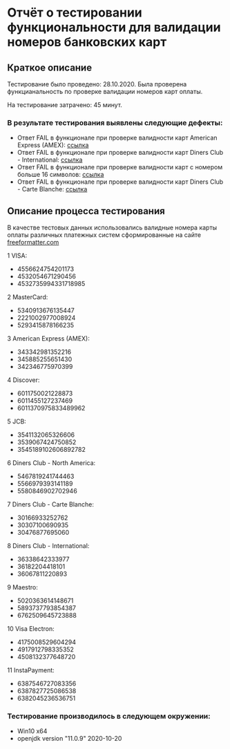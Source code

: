 # Отчёт о тестировании функциональности для валидации номеров банковских карт
## Краткое описание
Тестирование было проведено: 28.10.2020.
Была проверена функцианальность по проверке валидации номеров карт оплаты.

На тестирование затрачено: 45 минут.

### В результате тестирования выявлены следующие дефекты:

* Ответ FAIL в функционале при проверке валидности карт American Express (AMEX): [ссылка](https://github.com/SorokaVV/java_1.2/issues/4)
* Ответ FAIL в функционале при проверке валидности карт Diners Club - International: [ссылка](https://github.com/SorokaVV/java_1.2/issues/3)
* Ответ FAIL в функционале при проверке валидности карт c номером больше 16 символов: [ссылка](https://github.com/SorokaVV/java_1.2/issues/2)
* Ответ FAIL в функционале при проверке валидности карт Diners Club - Carte Blanche: [ссылка](https://github.com/SorokaVV/java_1.2/issues/1)


## Описание процесса тестирования
В качестве тестовых данных использовались валидные номера карты оплаты различных платежных систем сформированные на сайте [freeformatter.com](https://www.freeformatter.com/credit-card-number-generator-validator.html) 

1 VISA:
* 4556624754201173
* 4532054671290456
* 4532735994331718985

2 MasterCard:
* 5340913676135447
* 2221002977008924
* 5293415878166235

3 American Express (AMEX):
* 343342981352216
* 345885255651430
* 342346775970399

4 Discover:
* 6011750021228873
* 6011455127237469
* 6011370975833489962

5 JCB:
* 3541132065326606
* 3539067424750852
* 3545189102606892782

6 Diners Club - North America:
* 5467819241744463
* 5566979393141189
* 5580846902702946

7 Diners Club - Carte Blanche:
* 30166933252762
* 30307100690935
* 30476877695060

8 Diners Club - International:
* 36338642333977
* 36182204418101
* 36067811220893

9 Maestro:
* 5020363614148671
* 5893737793854387
* 6762509645723888

10 Visa Electron:
* 4175008529604294
* 4917912798335352
* 4508132377648720

11  InstaPayment:
* 6387546727083356
* 6387827725086538
* 6382045236536751


### Тестирование производилось в следующем окружении:
* Win10 x64
* openjdk version "11.0.9" 2020-10-20
